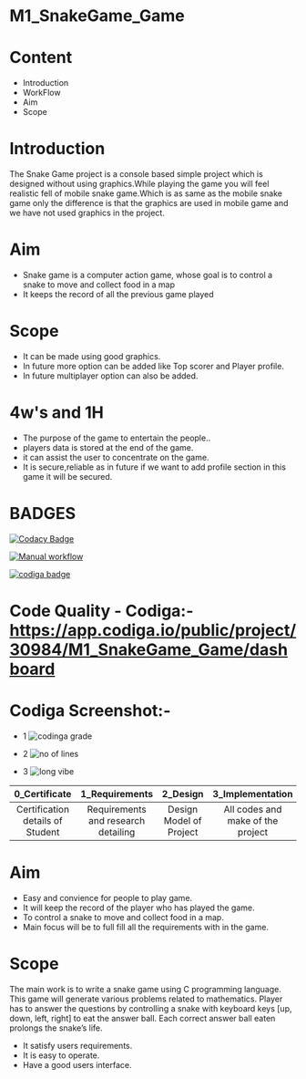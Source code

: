 # M1_SnakeGame_Game

# Content
* Introduction
* WorkFlow
* Aim
* Scope 

# Introduction

The Snake Game project is a console based simple project which is designed without using graphics.While playing the game you will feel realistic fell of mobile snake game.Which is as same as the mobile snake game only the difference is that the graphics are used in mobile game and we have not used graphics in the project.

# Aim

* Snake game is a computer action game, whose goal is to control a snake to move and collect food in a map
* It keeps the record of all the previous game played

# Scope

* It can be made using good graphics.
* In future more option can be added like Top scorer and Player profile.
* In future multiplayer option can also be added. 

# 4w's and 1H

* The purpose of the game to entertain the people..
* players data is stored at the end of the game.
* it can assist the user to concentrate on the game.
* It is secure,reliable as in future if we want to add profile section in this game it will be secured.

# BADGES

[![Codacy Badge](https://app.codacy.com/project/badge/Grade/7063f31ceeb34e518313eb8b92621eb8)](https://www.codacy.com/gh/itsabhi013/M1_SnakeGame_Game/dashboard?utm_source=github.com&amp;utm_medium=referral&amp;utm_content=itsabhi013/M1_SnakeGame_Game&amp;utm_campaign=Badge_Grade)

[![Manual workflow](https://github.com/itsabhi013/M1_SnakeGame_Game/actions/workflows/manual.yml/badge.svg)](https://github.com/itsabhi013/M1_SnakeGame_Game/actions/workflows/manual.yml)

<a href="https://app.codiga.io/public/user/github/itsabhi013">
   <img src="https://api.codiga.io/public/badge/user/github/itsabhi013?style=light" alt="codiga badge" />
</a>



# Code Quality - Codiga:- https://app.codiga.io/public/project/30984/M1_SnakeGame_Game/dashboard 

# Codiga Screenshot:- 
* 1
![codinga grade](https://user-images.githubusercontent.com/98874671/153629203-41227a0d-aaeb-4c71-81c1-98bd5d7c6bcf.PNG)

* 2
 ![no of lines](https://user-images.githubusercontent.com/98874671/153630766-f483080d-a02c-4d25-8ac1-b52419607bf2.PNG)
 
 * 3
  ![long vibe](https://user-images.githubusercontent.com/98874671/153630893-4535a04a-33fc-4010-84bb-a9055a94ed80.PNG)


| 0_Certificate | 1_Requirements | 2_Design | 3_Implementation | 4_TestPlanAndOutput | 5_Report | 6_Images_and_output | 7_Others |
| :---: | :---: | :---: | :---: | :---: | :---: | :---: | :---: | 
| Certification details of Student| Requirements and research detailing | Design Model of Project | All codes and make of the project | Requirements and Test Plan |  Project Report | Screenshot of the Project | Reference And Details |

# Aim

* Easy and convience for people to play game.
* It will keep the record of the player who has played the game.
* To control a snake to move and collect food in a map.
* Main focus will be to full fill all the requirements with in the game.

# Scope 

The main work is to write a snake game using C programming language. This game will generate various problems related to mathematics. Player has to answer the questions by controlling a snake with keyboard keys [up, down, left, right] to eat the answer ball. Each correct answer ball eaten prolongs the snake’s life.

* It satisfy users requirements.
* It is easy to operate.
* Have a good users interface.
